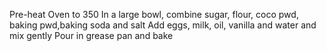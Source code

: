 Pre-heat Oven to 350
In a large bowl, combine sugar, flour, coco pwd, baking pwd,baking soda and salt
Add eggs, milk, oil, vanilla and water and mix gently
Pour in grease pan and bake
